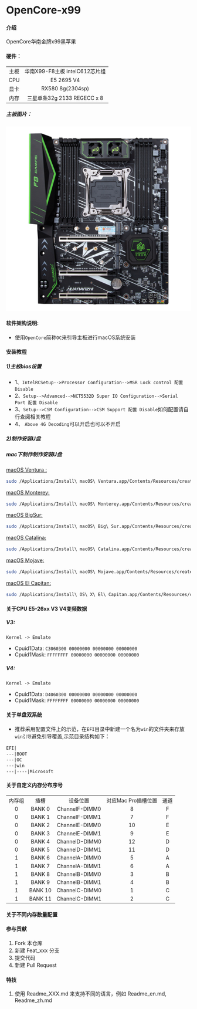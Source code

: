 # OpenCore-x99

#### 介绍
OpenCore华南金牌x99黑苹果

#### 硬件：
|             |                                                       |
| :---------: | :---------------------------------------------------: |
| 主板         | 华南X99-F8主板 intelC612芯片组                                     |
| CPU         | E5 2695 V4                                  |
| 显卡         | RX580 8g(2304sp)                   |
| 内存         | 三星单条32g 2133 REGECC x 8                        | 

##### 主板图片：
![](./docs/1678384164320320621.png)

#### 软件架构说明:
- 使用`OpenCore`简称`OC`来引导主板进行macOS系统安装


#### 安装教程
##### 1)主板bios设置
- 1、`IntelRCSetup-->Processor Configuration-->MSR Lock control 配置 Disable`
- 2、`Setup-->Advanced-->NCT5532D Super IO Configuration-->Serial Port 配置 Disable`
- 3、`Setup-->CSM Configuration-->CSM Support 配置 Disable`如何配置请自行查阅相关教程
- 4、 `Above 4G Decoding`可以开启也可以不开启

##### 2)制作安装U盘
##### mac下制作制作安装U盘

[macOS Ventura :](https://apps.apple.com/cn/app/macos-ventura/id1638787999?mt=12)
```bash
sudo /Applications/Install\ macOS\ Ventura.app/Contents/Resources/createinstallmedia --volume /Volumes/MyVolume
```
[macOS Monterey:](https://apps.apple.com/cn/app/macos-monterey/id1576738294?mt=12)
```bash
sudo /Applications/Install\ macOS\ Monterey.app/Contents/Resources/createinstallmedia --volume /Volumes/MyVolume
```
[macOS BigSur:](https://apps.apple.com/cn/app/macos-big-sur/id1526878132?mt=12)
```bash
sudo /Applications/Install\ macOS\ Big\ Sur.app/Contents/Resources/createinstallmedia --volume /Volumes/MyVolume
```
[macOS Catalina:](https://itunes.apple.com/cn/app/macos-catalina/id1466841314?ls=1&mt=12)
```bash
sudo /Applications/Install\ macOS\ Catalina.app/Contents/Resources/createinstallmedia --volume /Volumes/MyVolume
```
[macOS Mojave:](https://itunes.apple.com/cn/app/macos-mojave/id1398502828?ls=1&mt=12)
```bash
sudo /Applications/Install\ macOS\ Mojave.app/Contents/Resources/createinstallmedia --volume /Volumes/MyVolume
```
[macOS El Capitan:](http://updates-http.cdn-apple.com/2019/cert/061-41424-20191024-218af9ec-cf50-4516-9011-228c78eda3d2/InstallMacOSX.dmg)
```bash
sudo /Applications/Install\ OS\ X\ El\ Capitan.app/Contents/Resources/createinstallmedia --volume /Volumes/MyVolume --applicationpath /Applications/Install\ OS\ X\ El\ Capitan.app
```

#### 关于CPU E5-26xx V3 V4变频数据

##### V3: 
`Kernel -> Emulate`
- Cpuid1Data: `C3060300 00000000 00000000 00000000`
- Cpuid1Mask: `FFFFFFFF 00000000 00000000 00000000`
##### V4:
`Kernel -> Emulate`
- Cpuid1Data: `D4060300 00000000 00000000 00000000`
- Cpuid1Mask: `FFFFFFFF 00000000 00000000 00000000`
#### 关于单盘双系统
- 推荐采用配置文件上的示范，在`EFI`目录中新建一个名为`win`的文件夹来存放`win引导`避免引导覆盖,示范目录结构如下：
```
EFI|
---|BOOT
---|OC
---|win
---|----|Microsoft
```
#### 关于自定义内存分布序号
|       |       |       |       |       |
| :---: | :---: | :---: | :---: | :---: |
| 内存组 | 插槽 | 设备位置 | 对应Mac Pro插槽位置 | 通道 |
| 0 | BANK 0 | ChannelF-DIMM0 | 8 | F |
| 0 | BANK 1 | ChannelF-DIMM1 | 7 | F |
| 0 | BANK 2 | ChannelE-DIMM0 | 10 | E |
| 0 | BANK 3 | ChannelE-DIMM1 | 9 | E |
| 0 | BANK 4 | ChannelD-DIMM0 | 12 | D |
| 0 | BANK 5 | ChannelD-DIMM1 | 11 | D |
| 1 | BANK 6 | ChannelA-DIMM0 | 5 | A |
| 1 | BANK 7 | ChannelA-DIMM1 | 6 | A |
| 1 | BANK 8 | ChannelB-DIMM0 | 3 | B |
| 1 | BANK 9 | ChannelB-DIMM1 | 4 | B |
| 1 | BANK 10 | ChannelC-DIMM0 | 1 | C |
| 1 | BANK 11 | ChannelC-DIMM1 | 2 | C |

#### 关于不同内存数量配置
 
#### 参与贡献

1.  Fork 本仓库
2.  新建 Feat_xxx 分支
3.  提交代码
4.  新建 Pull Request


#### 特技

1.  使用 Readme\_XXX.md 来支持不同的语言，例如 Readme\_en.md, Readme\_zh.md


